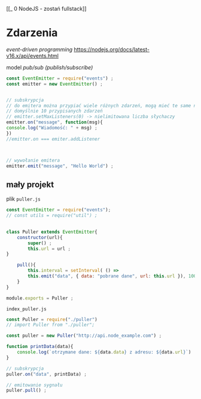 [[_ 0 NodeJS - zostań fullstack]]



# Zdarzenia
*event-driven programming*
https://nodejs.org/docs/latest-v16.x/api/events.html

model *pub/sub (publish/subscribe)*

```js
const EventEmitter = require("events") ;
const emitter = new EventEmitter() ;


// subskrypcja
// do emitera można przypiać wiele różnych zdarzeń, mogą mieć te same nazwy
// domyślnie 10 przypisanych zdarzeń
// emitter.setMaxListeners(0) -> nielimitowana liczba słychaczy
emitter.on("message", function(msg){
console.log("Wiadomość: " + msg) ;
})
//emitter.on === emiter.addListener



// wywołanie emitera
emitter.emit("message", "Hello World") ;
```


## mały projekt
plik `puller.js`
```js
const EventEmitter = require("events");
// const utils = require("util") ;
 

class Puller extends EventEmitter{
	constructor(url){
		super() ;
		this.url = url ;
}

	pull(){
		this.interval = setInterval( () =>
		this.emit("data", { data: "pobrane dane", url: this.url }), 1000) ;
	}
}

module.exports = Puller ;
```

`index_puller.js`
```js
const Puller = require("./puller")
// import Puller from "./puller";

const puller = new Puller("http://api.node_example.com") ;

function printData(data){
	console.log(`otrzymane dane: ${data.data} z adresu: ${data.url}`)
}

// subskrypcja
puller.on("data", printData) ;

// emitowanie sygnału
puller.pull() ;
```



